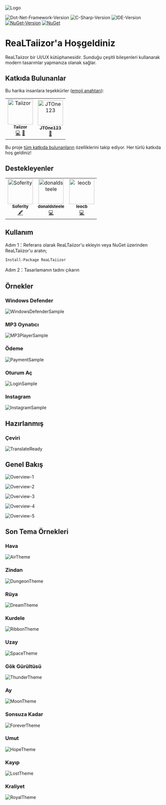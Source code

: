 ![Logo](https://www.photo.herominyum.com/resimler/2020/05/18/O23O.png)

![Dot-Net-Framework-Version](https://img.shields.io/badge/.NET%20Framework-%3E%3D4.0-blue)
![C-Sharp-Version](https://img.shields.io/badge/C%23-9.0-blue.svg)
![IDE-Version](https://img.shields.io/badge/IDE-vs2019-blue.svg)
[![NuGet-Version](https://img.shields.io/nuget/v/ReaLTaiizor.svg)](https://www.nuget.org/packages/ReaLTaiizor)
[![NuGet](https://img.shields.io/nuget/dt/ReaLTaiizor)](https://www.nuget.org/packages/ReaLTaiizor)

# ReaLTaiizor'a Hoşgeldiniz
ReaLTaiizor bir UI/UX kütüphanesidir. Sunduğu çeşitli bileşenleri kullanarak modern tasarımlar yapmanıza olanak sağlar.

## Katkıda Bulunanlar

Bu harika insanlara teşekkürler ([emoji anahtarı](https://allcontributors.org/docs/en/emoji-key)):

<table>
  <tr>
    <td align="center">
		<a href="https://github.com/Taiizor">
			<img src="https://avatars3.githubusercontent.com/u/41683699?s=460&v=4" width="80px;" alt="Taiizor"/>
			<br/>
			<sub>
				<b>Taiizor</b>
			</sub>
		</a>
		<br/>
		<a href="https://github.com/Taiizor/ReaLTaiizor/commits?author=Taiizor" title="Kodlama">💻</a>
		<a href="https://www.taiizor.com" title="Fikirler & Planlama, Geri Bildirim">🤔</a>
	</td>
    <td align="center">
		<a href="https://github.com/JTOne123">
			<img src="https://avatars3.githubusercontent.com/u/3457140?s=460&v=4" width="80px;" alt="JTOne123"/>
			<br/>
			<sub>
				<b>JTOne123</b>
			</sub>
		</a>
		<br/>
		<a href="https://github.com/Taiizor/ReaLTaiizor/commits?author=JTOne123" title="İncelenen Çekme İstekleri">👀</a>
	</td>
  </tr>
</table>

Bu proje [tüm katkıda bulunanların](https://github.com/all-contributors/all-contributors) özelliklerini takip ediyor. Her türlü katkıda hoş geldiniz!

## Destekleyenler

<table>
  <tr>
    <td align="center">
		<a href="https://github.com/Soferity">
			<img src="https://avatars3.githubusercontent.com/u/63516515?s=200&v=4" width="80px;" alt="Soferity"/>
			<br/>
			<sub>
				<b>Soferity</b>
			</sub>
		</a>
		<br/>
		<a href="https://github.com/Soferity" target="_blank" title="İçerik">🖋</a>
	</td>
	<td align="center">
		<a href="https://github.com/donaldsteele">
			<img src="https://avatars3.githubusercontent.com/u/8108109?s=200&v=4" width="80px;" alt="donaldsteele"/>
			<br/>
			<sub>
				<b>donaldsteele</b>
			</sub>
		</a>
		<br/>
		<a href="https://github.com/donaldsteele" target="_blank" title="Kodlama">💻</a>
	</td>
	<td align="center">
		<a href="https://github.com/leocb">
			<img src="https://avatars3.githubusercontent.com/u/8310271?s=200&v=4" width="80px;" alt="leocb"/>
			<br/>
			<sub>
				<b>leocb</b>
			</sub>
		</a>
		<br/>
		<a href="https://github.com/leocb" target="_blank" title="Kodlama">💻</a>
	</td>
  </tr>
</table>

## Kullanım

Adım 1：Referans olarak ReaLTaiizor'u ekleyin veya NuGet üzerinden ReaLTaiizor'u aratın;

```Install-Package ReaLTaiizor```

Adım 2：Tasarlamanın tadını çıkarın

## Örnekler

### Windows Defender

![WindowsDefenderSample](https://www.photo.herominyum.com/resimler/2020/07/26/1gv2.png)

### MP3 Oynatıcı

![MP3PlayerSample](https://www.photo.herominyum.com/resimler/2020/07/26/1LqV.png)

### Ödeme

![PaymentSample](https://www.photo.herominyum.com/resimler/2020/07/26/1155.png)

### Oturum Aç

![LoginSample](https://www.photo.herominyum.com/resimler/2020/07/26/12dS.png)

### Instagram

![InstagramSample](https://www.photo.herominyum.com/resimler/2020/07/28/182n.png)

## Hazırlanmış

### Çeviri

![TranslateReady](https://www.photo.herominyum.com/resimler/2020/08/08/1UWO.png)

## Genel Bakış

![Overview-1](https://www.photo.herominyum.com/resimler/2020/08/26/AuYn.gif)

![Overview-2](https://www.photo.herominyum.com/resimler/2020/05/25/dhHS.png)

![Overview-3](https://www.photo.herominyum.com/resimler/2020/05/20/OAgj.png)

![Overview-4](https://www.photo.herominyum.com/resimler/2020/05/20/OERe.png)

![Overview-5](https://www.photo.herominyum.com/resimler/2020/05/20/OLU5.png)

## Son Tema Örnekleri

### Hava

![AirTheme](https://www.photo.herominyum.com/resimler/2020/05/20/OaZy.png)

### Zindan

![DungeonTheme](https://www.photo.herominyum.com/resimler/2020/05/20/OqyV.png)

### Rüya

![DreamTheme](https://www.photo.herominyum.com/resimler/2020/05/20/Ot33.png)

### Kurdele

![RibbonTheme](https://www.photo.herominyum.com/resimler/2020/05/20/O4sN.png)

### Uzay

![SpaceTheme](https://www.photo.herominyum.com/resimler/2020/05/20/O7EW.png)

### Gök Gürültüsü

![ThunderTheme](https://www.photo.herominyum.com/resimler/2020/05/25/dMLF.png)

### Ay

![MoonTheme](https://www.photo.herominyum.com/resimler/2020/05/20/O6k1.png)

### Sonsuza Kadar

![ForeverTheme](https://www.photo.herominyum.com/resimler/2020/05/21/OveM.png)

### Umut

![HopeTheme](https://www.photo.herominyum.com/resimler/2020/05/17/OXg9.png)

### Kayıp

![LostTheme](https://www.photo.herominyum.com/resimler/2020/05/17/OZ6c.png)

### Kraliyet

![RoyalTheme](https://www.photo.herominyum.com/resimler/2020/05/18/OlZC.png)